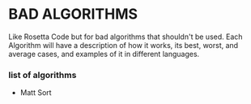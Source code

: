 # BAD ALGORITHMS
 
Like Rosetta Code but for bad algorithms that shouldn't be used. Each Algorithm will have a description of how it works, its best, worst, and average cases, and examples of it in different languages. 







### list of algorithms

* Matt Sort
